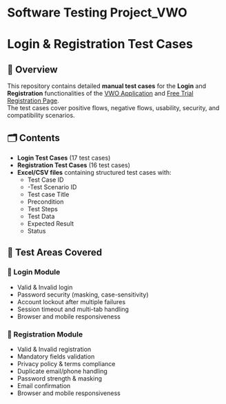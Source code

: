 # Software Testing Project_VWO
# Login & Registration Test Cases

## 📌 Overview
This repository contains detailed **manual test cases** for the **Login** and **Registration** functionalities of the [VWO Application](https://app.vwo.com/#/login) and [Free Trial Registration Page](https://vwo.com/free-trial/).  
The test cases cover positive flows, negative flows, usability, security, and compatibility scenarios.

## 🗂 Contents
- **Login Test Cases** (17 test cases)
- **Registration Test Cases** (16 test cases)
- **Excel/CSV files** containing structured test cases with:
  - Test Case ID
  - -Test Scenario ID
  - Test case Title  
  - Precondition
  - Test Steps  
  - Test Data  
  - Expected Result  
  - Status  

## 🧪 Test Areas Covered

### 🔑 Login Module
- Valid & Invalid login  
- Password security (masking, case-sensitivity)  
- Account lockout after multiple failures  
- Session timeout and multi-tab handling  
- Browser and mobile responsiveness  

### 📝 Registration Module
- Valid & Invalid registration  
- Mandatory fields validation  
- Privacy policy & terms compliance  
- Duplicate email/phone handling  
- Password strength & masking  
- Email confirmation  
- Browser and mobile responsiveness  


